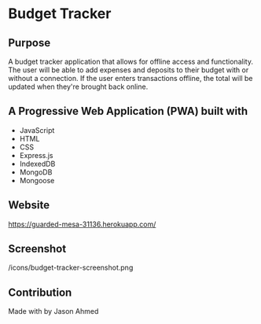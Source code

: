 # Budget Tracker

## Purpose
A budget tracker application that allows for offline access and functionality. The user will be able to add expenses and deposits to their budget with or without a connection. If the user enters transactions offline, the total will be updated when they're brought back online.

## A Progressive Web Application (PWA) built with
* JavaScript
* HTML
* CSS
* Express.js
* IndexedDB
* MongoDB
* Mongoose

## Website
https://guarded-mesa-31136.herokuapp.com/

## Screenshot
/icons/budget-tracker-screenshot.png

## Contribution
Made with by Jason Ahmed